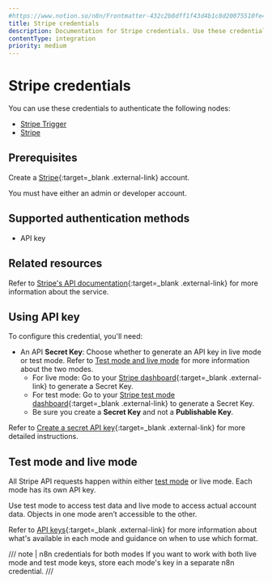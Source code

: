 ```yaml
---
#https://www.notion.so/n8n/Frontmatter-432c2b8dff1f43d4b1c8d20075510fe4
title: Stripe credentials
description: Documentation for Stripe credentials. Use these credentials to authenticate Stripe in n8n, a workflow automation platform.
contentType: integration
priority: medium
---
```


# Stripe credentials

You can use these credentials to authenticate the following nodes:

- [Stripe Trigger](/integrations/builtin/trigger-nodes/n8n-nodes-base.stripetrigger/)
- [Stripe](/integrations/builtin/app-nodes/n8n-nodes-base.stripe/)

## Prerequisites

Create a [Stripe](https://stripe.com/){:target=_blank .external-link} account.

You must have either an admin or developer account.

## Supported authentication methods

- API key

## Related resources

Refer to [Stripe's API documentation](https://docs.stripe.com/api){:target=_blank .external-link} for more information about the service.

## Using API key

To configure this credential, you'll need:

- An API **Secret Key**: Choose whether to generate an API key in live mode or test mode. Refer to [Test mode and live mode](#test-mode-and-live-mode) for more information about the two modes.
    - For live mode: Go to your [Stripe dashboard](https://dashboard.stripe.com/apikeys){:target=_blank .external-link} to generate a Secret Key. 
    - For test mode: Go to your [Stripe test mode dashboard](https://dashboard.stripe.com/test/apikeys){:target=_blank .external-link} to generate a Secret Key.
    - Be sure you create a **Secret Key** and not a **Publishable Key**.

Refer to [Create a secret API key](https://docs.stripe.com/keys#create-api-secret-key){:target=_blank .external-link} for more detailed instructions.

## Test mode and live mode

All Stripe API requests happen within either [test mode](https://docs.stripe.com/test-mode) or live mode. Each mode has its own API key. 

Use test mode to access test data and live mode to access actual account data. Objects in one mode aren’t accessible to the other.

Refer to [API keys](https://docs.stripe.com/keys){:target=_blank .external-link} for more information about what's available in each mode and guidance on when to use which format.

/// note | n8n credentials for both modes
If you want to work with both live mode and test mode keys, store each mode's key in a separate n8n credential.
///


